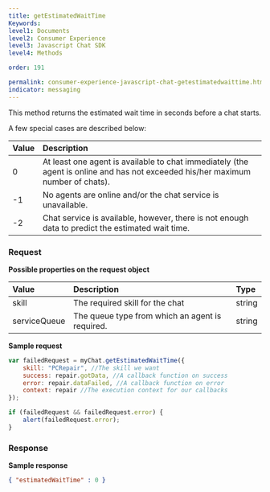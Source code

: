```yaml
---
title: getEstimatedWaitTime
Keywords:
level1: Documents
level2: Consumer Experience
level3: Javascript Chat SDK
level4: Methods

order: 191

permalink: consumer-experience-javascript-chat-getestimatedwaittime.html
indicator: messaging
---
```


This method returns the estimated wait time in seconds before a chat starts.

A few special cases are described below:

| Value |	Description |
| :--- | :--- |
| 0 | At least one agent is available to chat immediately (the agent is online and has not exceeded his/her maximum number of chats). |
| -1	| No agents are online and/or the chat service is unavailable. |
| -2	| Chat service is available, however, there is not enough data to predict the estimated wait time. |

### Request

**Possible properties on the request object**

| Value | Description | Type |
| :--- | :--- | :--- |
| skill	| The required skill for the chat | string |
| serviceQueue | The queue type from which an agent is required. | string |

**Sample request**

```javascript
var failedRequest = myChat.getEstimatedWaitTime({
    skill: "PCRepair", //The skill we want
    success: repair.gotData, //A callback function on success
    error: repair.dataFailed, //A callback function on error
    context: repair //The execution context for our callbacks
});

if (failedRequest && failedRequest.error) {
    alert(failedRequest.error);
}
```                                                                                                                            
### Response

**Sample response**

```json
{ "estimatedWaitTime" : 0 }
```
